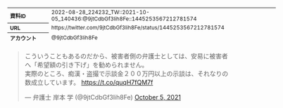 <table style="font-size: 9pt; width: 610px; margin-bottom: 20px; height: 80px;">
<tbody>
    <tr>
        <th align=left>資料ID</th>
        <td align=left>2022-08-28_224232_TW::2021-10-05_140436:@9jtCdbGf3lih8Fe::1445253567212781574</td>
    </tr>
    <tr>
        <th align=left>URL</th>
        <td align=left>https://twitter.com/9jtCdbGf3lih8Fe/status/1445253567212781574</td>
    </tr>
    <tr>
        <th align=left>アカウント</th>
        <td align=left>@9jtCdbGf3lih8Fe</td>
    </tr>
    <tr>
        <th align=left>ユーザ名</th>
        <td align=left>弁護士 岸本 学</td>
    </tr>
    <tr>
        <th align=left>ツイートの記録日時</th>
        <td align=left>2022-08-28_224232_</td>
    </tr>
</tbody>
</table>
<blockquote class="twitter-tweet" data-width="450"  data-lang="ja"><p lang="ja" dir="ltr">こういうこともあるのだから、被害者側の弁護士としては、安易に被害者へ「希望額の引き下げ」を勧められません。<br>実際のところ、痴漢・盗撮で示談金２００万円以上の示談は、それなりの数成立しています。 <a href="https://t.co/quqH7fQM7f">https://t.co/quqH7fQM7f</a></p>&mdash; 弁護士 岸本 学 (@9jtCdbGf3lih8Fe) <a href="https://twitter.com/9jtCdbGf3lih8Fe/status/1445253567212781574?ref_src=twsrc%5Etfw">October 5, 2021</a></blockquote>
<script async src="https://platform.twitter.com/widgets.js" charset="utf-8"></script>


